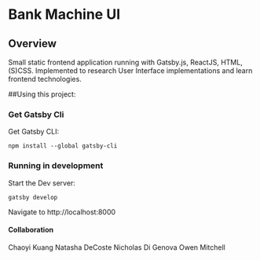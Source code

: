 # Bank Machine UI

## Overview
Small static frontend application running with Gatsby.js, ReactJS, HTML, (S)CSS.
Implemented to research User Interface implementations and learn frontend technologies.

##Using this project:

### Get Gatsby Cli

Get Gatsby CLI:

`npm install --global gatsby-cli`

### Running in development

Start the Dev server:

`gatsby develop`

Navigate to http://localhost:8000

#### Collaboration

Chaoyi Kuang
Natasha DeCoste 
Nicholas Di Genova
Owen Mitchell